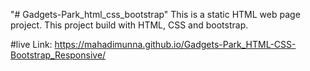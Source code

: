 "# Gadgets-Park_html_css_bootstrap" 
This is a static HTML web page project. This project build with HTML, CSS and bootstrap.


#live Link: https://mahadimunna.github.io/Gadgets-Park_HTML-CSS-Bootstrap_Responsive/
